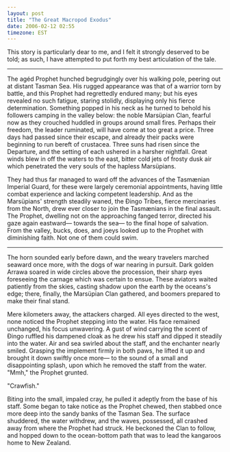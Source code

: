 ```yaml
---
layout: post
title: "The Great Macropod Exodus"
date: 2006-02-12 02:55
timezone: EST
---
```


This story is particularly dear to me, and I felt it strongly deserved to be 
told; as such, I have attempted to put forth my best articulation of the tale.

---

The agéd Prophet hunched begrudgingly over his walking pole, peering out at
distant Tasman Sea. His rugged appearance was that of a warrior torn by battle,
and this Prophet had regrettedly endured many; but his eyes revealed no such
fatigue, staring stolidly, displaying only his fierce determination. Something
popped in his neck as he turned to behold his followers camping in the valley
below: the noble Marsüpian Clan, fearful now as they crouched huddled in groups
around small fires. Perhaps their freedom, the leader ruminated, will have come
at too great a price. Three days had passed since their escape, and already
their packs were beginning to run bereft of crustacea. Three suns had risen
since the Departure, and the setting of each ushered in a harsher nightfall.
Great winds blew in off the waters to the east, bitter cold jets of frosty dusk
air which penetrated the very souls of the hapless Marsüpians.

They had thus far managed to ward off the advances of the Tasmænian Imperial
Guard, for these were largely ceremonial appointments, having little combat
experience and lacking competent leadership. And as the Marsüpians' strength
steadily waned, the Đingo Tribes, fierce mercinaries from the North, drew ever
closer to join the Tasmænians in the final assault. The Prophet, dwelling not
on the approaching fanged terror, directed his gaze again eastward— towards the
sea— to the final hope of salvation. From the valley, bucks, does, and joeys
looked up to the Prophet with diminishing faith. Not one of them could swim.

---

The horn sounded early before dawn, and the weary travelers marched seaward
once more, with the dogs of war nearing in pursuit. Dark golden Arrawa soared
in wide circles above the procession, their sharp eyes foreseeing the carnage
which was certain to ensue. These aviators waited patiently from the skies,
casting shadow upon the earth by the oceans's edge; there, finally, the
Marsüpian Clan gathered, and boomers prepared to make their final stand.

Mere kilometers away, the attackers charged. All eyes directed to the west,
none noticed the Prophet stepping into the water. His face remained unchanged,
his focus unwavering. A gust of wind carrying the scent of Đingo ruffled his
dampened cloak as he drew his staff and dipped it steadily into the water. Air
and sea swirled about the staff, and the enchanter nearly smiled. Grasping the
implement firmly in both paws, he lifted it up and brought it down swiftly once
more— to the sound of a small and disappointing splash, upon which he removed
the staff from the water. "Mmh," the Prophet grunted.

"Crawfish."

Biting into the small, impaled cray, he pulled it adeptly from the base of his
staff. Some began to take notice as the Prophet chewed, then stabbed once more
deep into the sandy banks of the Tasman Sea. The surface shuddered, the water
withdrew, and the waves, possessed, all crashed away from where the Prophet had
struck. He beckoned the Clan to follow, and hopped down to the ocean-bottom
path that was to lead the kangaroos home to New Zealand.
